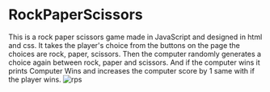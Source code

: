# RockPaperScissors
This is a rock paper scissors game made in JavaScript and designed in html and css.
It takes the player's choice from the buttons on the page the choices are rock, paper, scissors. Then the computer randomly generates a choice again between rock, paper and scissors. And if the computer wins it prints Computer Wins and increases the computer score by 1 same with if the player wins.
![rps](https://user-images.githubusercontent.com/82751982/175612214-5d96746e-708c-45bb-92f6-e1aee232207e.png)
